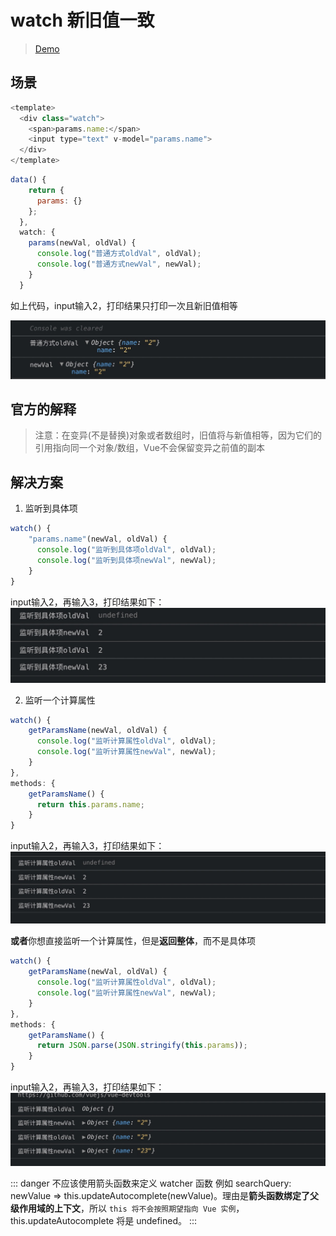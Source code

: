 # watch 新旧值一致
> [Demo](https://codesandbox.io/s/watch-save-value-u1i6y)

## 场景
```javascript
<template>
  <div class="watch">
    <span>params.name:</span>
    <input type="text" v-model="params.name">
  </div>
</template>
```

```javascript
data() {
    return {
      params: {}
    };
  },
  watch: {
    params(newVal, oldVal) {
      console.log("普通方式oldVal", oldVal);
      console.log("普通方式newVal", newVal);
    }
  }

```
如上代码，input输入2，打印结果只打印一次且新旧值相等

![console_2](./images/watch_1.png)


## 官方的解释
> 注意：在变异(不是替换)对象或者数组时，旧值将与新值相等，因为它们的引用指向同一个对象/数组，Vue不会保留变异之前值的副本

## 解决方案

1. 监听到具体项

```javascript
watch() {
    "params.name"(newVal, oldVal) {
      console.log("监听到具体项oldVal", oldVal);
      console.log("监听到具体项newVal", newVal);
    }
}
```
input输入2，再输入3，打印结果如下：
![console_2](./images/watch_2.png)


2. 监听一个计算属性
```javascript
watch() {
    getParamsName(newVal, oldVal) {
      console.log("监听计算属性oldVal", oldVal);
      console.log("监听计算属性newVal", newVal);
    }
},
methods: {
    getParamsName() {
      return this.params.name;
    }
}
```
input输入2，再输入3，打印结果如下：
![console_3](./images/watch_3.png)


**或者**你想直接监听一个计算属性，但是**返回整体**，而不是具体项
```javascript
watch() {
    getParamsName(newVal, oldVal) {
      console.log("监听计算属性oldVal", oldVal);
      console.log("监听计算属性newVal", newVal);
    }
},
methods: {
    getParamsName() {
      return JSON.parse(JSON.stringify(this.params));
    }
}
```
input输入2，再输入3，打印结果如下：
![console_4](./images/watch_4.png)


::: danger 不应该使用箭头函数来定义 watcher 函数 
例如 searchQuery: newValue => this.updateAutocomplete(newValue)。理由是**箭头函数绑定了父级作用域的上下文**，所以 `this 将不会按照期望指向 Vue 实例`，this.updateAutocomplete 将是 undefined。
:::
